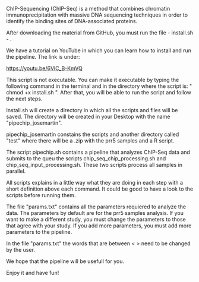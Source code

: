 ChIP-Sequencing (ChIP-Seq) is a method that combines chromatin immunoprecipitation with massive DNA sequencing techniques in 
order to identify the binding sites of DNA-associated proteins.

After downloading the material from GitHub, you must run the file - install.sh - .

We have a tutorial on YouTube in which you can learn how to install and run the pipeline. The link is under:

https://youtu.be/6VlC_B-KmVQ

This script is not executable. You can make it executable by typing the following command in the terminal and in the directory where 
the script is: " chmod +x install.sh ". After that, you will be able to run the script and follow the next steps. 

Install.sh will create a directory in which all the scripts and files will be saved. The directory will be created in your Desktop with the
name "pipechip_josemartin".
 
pipechip_josemartin constains the scripts and another directory called "test" where there will be a .zip with the prr5 samples and a R script. 
  
The script pipechip.sh contains a pipeline that analyzes ChIP-Seq data and submits to the queu the scripts chip_seq_chip_processing.sh
and chip_seq_input_processing.sh. These two scripts process all samples in parallel. 

All scripts explains in a little way what they are doing in each step with a short definition above each command. It could be good to have a look to the 
scripts before running them.

The file "params.txt" contains all the parameters requiered to analyze the data. The parameters by default are for the prr5 samples analysis.
If you want to make a different study, you must change the parameters to those that agree with your study. If you add more parameters, you must add more 
parameters to the pipeline.

In the file "params.txt" the words that are between < > need to be changed by the user. 

We hope that the pipeline will be usefull for you. 

Enjoy it and have fun!
